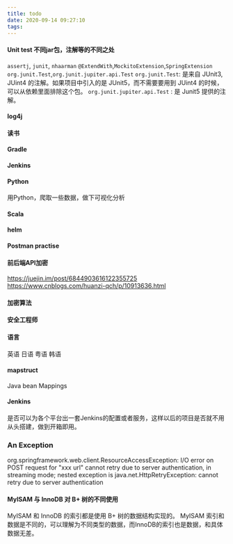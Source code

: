 ```yaml
---
title: todo
date: 2020-09-14 09:27:10
tags:
---
```


#### Unit test 不同jar包，注解等的不同之处
`assertj`, `junit`, `nhaarman`
`@ExtendWith`,`MockitoExtension`,`SpringExtension`
`org.junit.Test`,`org.junit.jupiter.api.Test`
`org.junit.Test`: 是来自 JUnit3, JUint4 的注解。如果项目中引入的是 JUnit5，而不需要要用到 JUint4 的时候，可以从依赖里面排除这个包。
`org.junit.jupiter.api.Test` : 是 Junit5 提供的注解。

#### log4j

#### 读书

#### Gradle

#### Jenkins

#### Python
用Python，爬取一些数据，做下可视化分析

#### Scala

#### helm

#### Postman practise

#### 前后端API加密
https://juejin.im/post/6844903616122355725
https://www.cnblogs.com/huanzi-qch/p/10913636.html

#### 加密算法

#### 安全工程师

#### 语言
英语
日语
粤语
韩语

#### mapstruct
Java bean Mappings

#### Jenkins
是否可以为各个平台出一套Jenkins的配置或者服务，这样以后的项目是否就不用从头搭建，做到开箱即用。

### An Exception
org.springframework.web.client.ResourceAccessException: I/O error on POST request for "xxx url" cannot retry due to server authentication, in streaming mode; nested exception is java.net.HttpRetryException: cannot retry due to server authentication



#### MyISAM 与 InnoDB 对 B+ 树的不同使用
MyISAM 和 InnoDB 的索引都是使用 B+ 树的数据结构实现的。
MyISAM 索引和数据是不同的，可以理解为不同类型的数据，而InnoDB的索引也是数据，和具体数据无差。